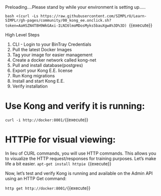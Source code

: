 Preloading….Please stand by while your environment is setting up…..

`bash <(curl -Ls https://raw.githubusercontent.com/SIMPLrU/Learn-SIMPLr/gh-pages/community/00_kong_ee.onclick.sh?token=AaHSZN4T8H9WkGAxi-ILNI6lmoMDosMyks5bauXgwA%3D%3D)
`{{execute}}



High Level Steps
1. CLI - Login to your BinTray Credentials
2. Pull the latest Docker Images
3. Tag your image for easier management
4. Create a docker network called kong-net
5. Pull and install database(postgres)
6. Export your Kong E.E. license
7. Run Kong migrations
8. Install and start Kong E.E.
9. Verify installation


# Use Kong and verify it is running:

`
curl -i http://docker:8001/
`{{execute}}

# HTTPie for visual viewing:

In lieu of CURL commands, you will use HTTP commands. This allows you to visualize the HTTP request/responses for training purposes. Let’s make life a bit easier.
`apt-get install httpie
`{{execute}}

Now, let’s test and verify Kong is running and available on the Admin API using an HTTP Get command:

`
http get http://docker:8001/
`{{execute}}
